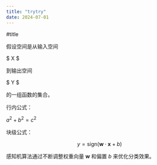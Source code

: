 ```yaml
---
title: "trytry"
date: 2024-07-01
---
```


#title

假设空间是从输入空间 

$ X $ 

到输出空间

$ Y $ 

的一组函数的集合。

行内公式：

$a^2 + b^2 = c^2$

块级公式：

$$
y = \text{sign}(\mathbf{w} \cdot \mathbf{x} + b)
$$

感知机算法通过不断调整权重向量 $\mathbf{w}$ 和偏置 $b$ 来优化分类效果。
